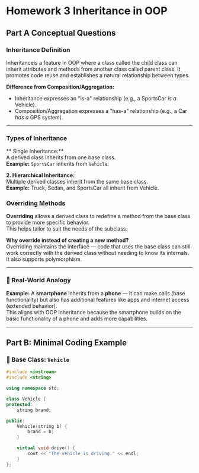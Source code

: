 # Homework 3 Inheritance in OOP

## Part A Conceptual Questions

### Inheritance Definition
Inheritanceis a feature in OOP where a class called the child class can inherit attributes and methods from another class called parent class. It promotes code reuse and establishes a natural relationship between types.

**Difference from Composition/Aggregation:**  
- Inheritance expresses an "is-a" relationship (e.g., a SportsCar *is a* Vehicle).  
- Composition/Aggregation expresses a "has-a" relationship (e.g., a Car *has a* GPS system).

---

### Types of Inheritance

** Single Inheritance:**  
A derived class inherits from one base class.  
**Example:** `SportsCar` inherits from `Vehicle`.

**2. Hierarchical Inheritance:**  
Multiple derived classes inherit from the same base class.  
**Example:** Truck, Sedan, and SportsCar all inherit from Vehicle.


###  Overriding Methods

**Overriding** allows a derived class to redefine a method from the base class to provide more specific behavior.  
This helps tailor to suit the needs of the subclass.

**Why override instead of creating a new method?**  
Overriding maintains the interface — code that uses the base class can still work correctly with the derived class without needing to know its internals. It also supports polymorphism.

---

### 🔹 Real-World Analogy

**Example:** A **smartphone** inherits from a **phone** — it can make calls (base functionality) but also has additional features like apps and internet access (extended behavior).  
This aligns with OOP inheritance because the smartphone builds on the basic functionality of a phone and adds more capabilities.

---

## Part B: Minimal Coding Example

### 🔹 Base Class: `Vehicle`

```cpp
#include <iostream>
#include <string>

using namespace std;

class Vehicle {
protected:
    string brand;

public:
    Vehicle(string b) {
        brand = b;
    }

    virtual void drive() {
        cout << "The vehicle is driving." << endl;
    }
};
